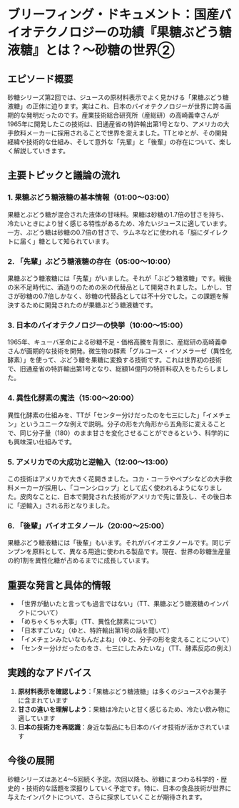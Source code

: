 # ブリーフィング・ドキュメント：国産バイオテクノロジーの功績『果糖ぶどう糖液糖』とは？〜砂糖の世界②

## エピソード概要

砂糖シリーズ第2回では、ジュースの原材料表示でよく見かける「果糖ぶどう糖液糖」の正体に迫ります。実はこれ、日本のバイオテクノロジーが世界に誇る画期的な発明だったのです。産業技術総合研究所（産総研）の高崎義幸さんが1965年に開発したこの技術は、旧通産省の特許輸出第1号となり、アメリカの大手飲料メーカーに採用されることで世界を変えました。TTとゆとが、その開発経緯や技術的な仕組み、そして意外な「先輩」と「後輩」の存在について、楽しく解説していきます。

## 主要トピックと議論の流れ

### 1. 果糖ぶどう糖液糖の基本情報（01:00～03:00）
果糖とぶどう糖が混合された液体の甘味料。果糖は砂糖の1.7倍の甘さを持ち、冷たいときにより甘く感じる特性があるため、冷たいジュースに適しています。一方、ぶどう糖は砂糖の0.7倍の甘さで、ラムネなどに使われる「脳にダイレクトに届く」糖として知られています。

### 2. 「先輩」ぶどう糖液糖の存在（05:00～10:00）
果糖ぶどう糖液糖には「先輩」がいました。それが「ぶどう糖液糖」です。戦後の米不足時代に、酒造りのための米の代替品として開発されました。しかし、甘さが砂糖の0.7倍しかなく、砂糖の代替品としては不十分でした。この課題を解決するために開発されたのが果糖ぶどう糖液糖です。

### 3. 日本のバイオテクノロジーの快挙（10:00～15:00）
1965年、キューバ革命による砂糖不足・価格高騰を背景に、産総研の高崎義幸さんが画期的な技術を開発。微生物の酵素「グルコース・イソメラーゼ（異性化酵素）」を使って、ぶどう糖を果糖に変換する技術です。これは世界初の技術で、旧通産省の特許輸出第1号となり、総額14億円の特許料収入をもたらしました。

### 4. 異性化酵素の魔法（15:00～20:00）
異性化酵素の仕組みを、TTが「センター分けだったのを七三にした」「イメチェン」というユニークな例えで説明。分子の形を六角形から五角形に変えることで、同じ分子量（180）のまま甘さを変化させることができるという、科学的にも興味深い仕組みです。

### 5. アメリカでの大成功と逆輸入（12:00～13:00）
この技術はアメリカで大きく花開きました。コカ・コーラやペプシなどの大手飲料メーカーが採用し、「コーンシロップ」として広く使われるようになりました。皮肉なことに、日本で開発された技術がアメリカで先に普及し、その後日本に「逆輸入」される形となりました。

### 6. 「後輩」バイオエタノール（20:00～25:00）
果糖ぶどう糖液糖には「後輩」もいます。それがバイオエタノールです。同じデンプンを原料として、異なる用途に使われる製品です。現在、世界の砂糖生産量の約1割を異性化糖が占めるまでに成長しています。

## 重要な発言と具体的情報

- 「世界が動いたと言っても過言ではない」（TT、果糖ぶどう糖液糖のインパクトについて）
- 「めちゃくちゃ大事」（TT、異性化酵素について）
- 「日本すごいな」（ゆと、特許輸出第1号の話を聞いて）
- 「イメチェンみたいなもんだよね」（ゆと、分子の形を変えることについて）
- 「センター分けだったのをさ、七三にしたみたいな」（TT、酵素反応の例え）

## 実践的なアドバイス

1. **原材料表示を確認しよう**：「果糖ぶどう糖液糖」は多くのジュースやお菓子に含まれています
2. **甘さの違いを理解しよう**：果糖は冷たいと甘く感じるため、冷たい飲み物に適しています
3. **日本の技術力を再認識**：身近な製品にも日本のバイオ技術が活かされています

## 今後の展開

砂糖シリーズはあと4～5回続く予定。次回以降も、砂糖にまつわる科学的・歴史的・技術的な話題を深掘りしていく予定です。特に、日本の食品技術が世界に与えたインパクトについて、さらに探求していくことが期待されます。